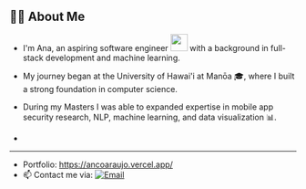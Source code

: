 ## 👨‍💻 About Me

- I'm Ana, an aspiring software engineer <img src="https://media.giphy.com/media/WUlplcMpOCEmTGBtBW/giphy.gif" width="30"> with a background in full-stack development and machine learning.
- My journey began at the University of Hawai'i at Manōa 🎓, where I built a strong foundation in computer science.
- During my Masters I was able to expanded expertise in mobile app security research, NLP, machine learning, and data visualization 📊.

- 

---

- Portfolio: https://ancoaraujo.vercel.app/
- 📫 Contact me via: [![Email](https://img.shields.io/badge/-Email-blue?style=flat&logo=gmail&logoColor=white)](mailto:ancoaraujo@gmail.com)


<!---
---

## 🚀 Key Highlights

My background includes projects using NLP and Python for security analysis, and I’ve worked with ETL pipelines, SQL, and cloud tools. I’ve also contributed to published research and built applications that required rigorous data processing and clean design.

- ### **Projects**: 
  - Deep Learning for Coffee Plant Pathology 🌿: Developed a model to classify coffee leaf diseases with 87% accuracy using ResNet50 and CNNs.
  - Receipt Manager 📑: My team and I created a receipt tracking app using OCR and GPT-4 to help users track expenses and improve accuracy by 50%.
  - Marine Debris Management System 🌊: My team and I built a system for reporting and tracking marine debris with integrated chatbot and hotline for faster resolutions.
  - DOE Legislative Tracker 📜: My team and I developed a legislative tracking system with role-based access and real-time event tracking.
  
- ### **Research**:
  - Explored software vulnerabilities 🔍 through large language models and developer surveys to improve security practices.
  
- ### **Awards**: 
  - Hawaii Annual Code Challenge (2rd HACC 22, 3nd HACC 23) 🌟
  - Kalo Grant for app development 🌱
  - First place in a cybersecurity internship project at World Wide Technology 💼


-->

